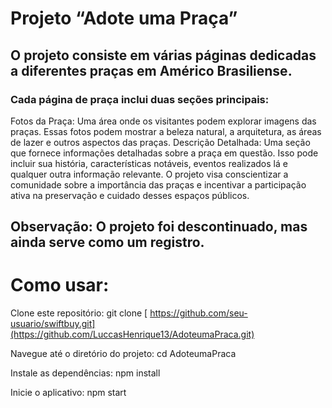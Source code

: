 # Projeto “Adote uma Praça”
## O projeto consiste em várias páginas dedicadas a diferentes praças em Américo Brasiliense.
### Cada página de praça inclui duas seções principais:
Fotos da Praça: Uma área onde os visitantes podem explorar imagens das praças. Essas fotos podem mostrar a beleza natural, a arquitetura, as áreas de lazer e outros aspectos das praças.
Descrição Detalhada: Uma seção que fornece informações detalhadas sobre a praça em questão. Isso pode incluir sua história, características notáveis, eventos realizados lá e qualquer outra informação relevante.
O projeto visa conscientizar a comunidade sobre a importância das praças e incentivar a participação ativa na preservação e cuidado desses espaços públicos.
## Observação: O projeto foi descontinuado, mas ainda serve como um registro.

# Como usar: 

Clone este repositório: git clone [ https://github.com/seu-usuario/swiftbuy.git](https://github.com/LuccasHenrique13/AdoteumaPraca.git)

Navegue até o diretório do projeto: cd AdoteumaPraca

Instale as dependências: npm install

Inicie o aplicativo: npm start
